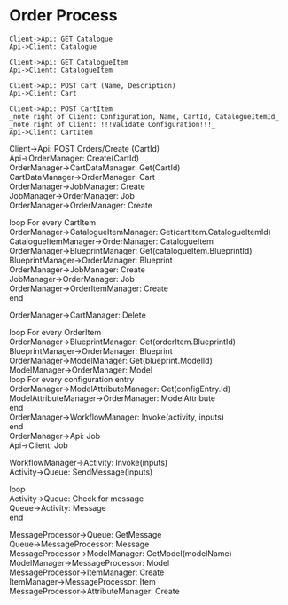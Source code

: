 # Order Process

    Client->Api: GET Catalogue  
    Api->Client: Catalogue

    Client->Api: GET CatalogueItem  
    Api->Client: CatalogueItem

    Client->Api: POST Cart (Name, Description)  
    Api->Client: Cart

    Client->Api: POST CartItem  
    _note right of Client: Configuration, Name, CartId, CatalogueItemId_  
    _note right of Client: !!!Validate Configuration!!!_  
    Api->Client: CartItem  

Client->Api: POST Orders/Create (CartId)  
Api->OrderManager: Create(CartId)  
OrderManager->CartDataManager: Get(CartId)  
CartDataManager->OrderManager: Cart  
OrderManager->JobManager: Create  
JobManager->OrderManager: Job  
OrderManager->OrderManager: Create

loop For every CartItem  
    OrderManager->CatalogueItemManager: Get(cartItem.CatalogueItemId)  
    CatalogueItemManager->OrderManager: CatalogueItem  
    OrderManager->BlueprintManager: Get(catalogueItem.BlueprintId)  
    BlueprintManager->OrderManager: Blueprint  
    OrderManager->JobManager: Create  
    JobManager->OrderManager: Job  
    OrderManager->OrderItemManager: Create  
end

OrderManager->CartManager: Delete  

loop For every OrderItem  
    OrderManager->BlueprintManager: Get(orderItem.BlueprintId)  
    BlueprintManager->OrderManager: Blueprint  
    OrderManager->ModelManager: Get(blueprint.ModelId)  
    ModelManager->OrderManager: Model  
    loop For every configuration entry  
        OrderManager->ModelAttributeManager: Get(configEntry.Id)  
        ModelAttributeManager->OrderManager: ModelAttribute  
    end  
    OrderManager->WorkflowManager: Invoke(activity, inputs)  
end  
OrderManager->Api: Job  
Api->Client: Job

WorkflowManager->Activity: Invoke(inputs)  
Activity->Queue: SendMessage(inputs)


loop  
    Activity->Queue: Check for message  
    Queue->Activity: Message  
end

MessageProcessor->Queue: GetMessage  
Queue->MessageProcessor: Message  
MessageProcessor->ModelManager: GetModel(modelName)  
ModelManager->MessageProcessor: Model  
MessageProcessor->ItemManager: Create  
ItemManager->MessageProcessor: Item  
MessageProcessor->AttributeManager: Create
